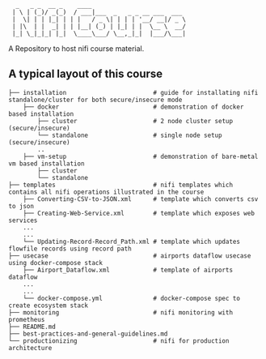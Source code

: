 
      _   _ _  __ _    ____                          
     | \ | (_)/ _(_)  / ___|___  _   _ _ __ ___  ___ 
     |  \| | | |_| | | |   / _ \| | | | '__/ __|/ _ \
     | |\  | |  _| | | |__| (_) | |_| | |  \__ \  __/
     |_| \_|_|_| |_|  \____\___/ \__,_|_|  |___/\___|



A Repository to host nifi course material.

## A typical layout of this course

    ├── installation                        # guide for installating nifi standalone/cluster for both secure/insecure mode
        ├── docker                          # demonstration of docker based installation
            ├── cluster                     # 2 node cluster setup (secure/insecure)
            └── standalone                  # single node setup (secure/insecure)
            ..
        ├── vm-setup                        # demonstration of bare-metal vm based installation
            ├── cluster    
            └── standalone
    ├── templates                           # nifi templates which contains all nifi operations illustrated in the course 
        ├── Converting-CSV-to-JSON.xml      # template which converts csv to json
        ├── Creating-Web-Service.xml        # template which exposes web services
        ...
        ...
        └── Updating-Record-Record_Path.xml # template which updates flowfile records using record path 
    ├── usecase                             # airports dataflow usecase using docker-compose stack 
        ├── Airport_Dataflow.xml            # template of airports dataflow
        ...
        ...
        └── docker-compose.yml              # docker-compose spec to create ecosystem stack
    ├── monitoring                          # nifi monitoring with prometheus
    ├── README.md
    ├── best-practices-and-general-guidelines.md
    └── productionizing                     # nifi for production architecture
